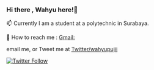 ### Hi there , Wahyu here!👋

📫 Currently I am a student at a polytechnic in Surabaya.

🔭 How to reach me : 
    [Gmail:](https://img.shields.io/badge/Gmail-D14836?style=for-the-badge&logo=gmail&logoColor=white)



email me, or Tweet me at [Twitter/wahyupujii](https://twitter.com/_wahyupujii)

[![Twitter Follow](https://img.shields.io/twitter/follow/_wahyupujii?label=Follow&style=social)](https://twitter.com/_wahyupujii)

<!--
**wahyupujii/wahyupujii** is a ✨ _special_ ✨ repository because its `README.md` (this file) appears on your GitHub profile.

Here are some ideas to get you started:

- 🔭 I’m currently working on ...
- 🌱 I’m currently learning ...
- 👯 I’m looking to collaborate on ...
- 🤔 I’m looking for help with ...
- 💬 Ask me about ...
- 📫 How to reach me: ...
- 😄 Pronouns: ...
- ⚡ Fun fact: ...
-->
